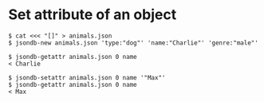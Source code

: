 # Set attribute of an object

	$ cat <<< "[]" > animals.json
	$ jsondb-new animals.json 'type:"dog"' 'name:"Charlie"' 'genre:"male"'

	$ jsondb-getattr animals.json 0 name
	< Charlie

	$ jsondb-setattr animals.json 0 name '"Max"'
	$ jsondb-getattr animals.json 0 name
	< Max
